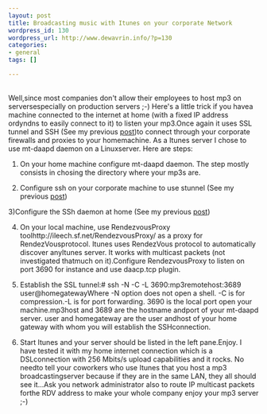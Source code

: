 ```yaml
--- 
layout: post
title: Broadcasting music with Itunes on your corporate Network
wordpress_id: 130
wordpress_url: http://www.dewavrin.info/?p=130
categories: 
- general
tags: []

---
```

<br />Well,since most companies don&#39;t allow their employees to host mp3 on serversespecially on production servers ;-) Here&#39;s a little trick if you havea machine connected to the internet at home (with a fixed IP address ordyndns to easily connect to it) to listen your mp3.Once again it uses SSL tunnel and SSH (See my previous [post](http://www.jroller.com/page/ldewavrin/20040819))to connect through your corporate firewalls and proxies to your homemachine. As a Itunes server I chose to use mt-daapd daemon on a Linuxserver. Here are steps:
1) On your home machine configure mt-daapd daemon. The step mostly consists in chosing the directory where your mp3s are.

2) Configure ssh on your corporate machine to use stunnel (See my previous [post](http://www.jroller.com/page/ldewavrin/20040819))

3)Configure the SSh daemon at home (See my previous [post](http://www.jroller.com/page/ldewavrin/20040819))

4) On your local machine, use RendezvousProxy toolhttp://ileech.sf.net/RendezvousProxy/ as a proxy for RendezVousprotocol. Itunes uses RendezVous protocol to automatically discover anyItunes server. It works with multicast packets (not investigated thatmuch on it).Configure RendezvousProxy to listen on port 3690 for instance and use daacp.tcp plugin.

5) Establish the SSL tunnel:# ssh -N -C -L 3690:mp3remotehost:3689 user@homegatewayWhere -N option does not open a shell. -C is for compression.-L is for port forwarding. 3690 is the local port open your machine.mp3host and 3689 are the hostname andport of your mt-daapd server. user and homegateway are the user andhost of your home gateway with whom you will establish the SSHconnection.

6) Start Itunes and your server should be listed in the left pane.Enjoy. I have tested it with my home internet connection which is a DSLconnection with 256 Mbits/s upload capabilities and it rocks. No needto tell your coworkers who use Itunes that you host a mp3 broadcastingserver because if they are in the same LAN, they all should see it...Ask you network administrator also to route IP multicast packets forthe RDV address to make your whole company enjoy your mp3 server ;-)
